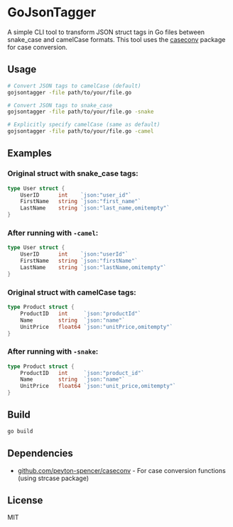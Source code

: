 # GoJsonTagger

A simple CLI tool to transform JSON struct tags in Go files between snake_case and camelCase formats. This tool uses the [caseconv](https://github.com/peyton-spencer/caseconv) package for case conversion.

## Usage

```bash
# Convert JSON tags to camelCase (default)
gojsontagger -file path/to/your/file.go

# Convert JSON tags to snake_case
gojsontagger -file path/to/your/file.go -snake

# Explicitly specify camelCase (same as default)
gojsontagger -file path/to/your/file.go -camel
```

## Examples

### Original struct with snake_case tags:

```go
type User struct {
    UserID      int    `json:"user_id"`
    FirstName   string `json:"first_name"`
    LastName    string `json:"last_name,omitempty"`
}
```

### After running with `-camel`:

```go
type User struct {
    UserID      int    `json:"userId"`
    FirstName   string `json:"firstName"`
    LastName    string `json:"lastName,omitempty"`
}
```

### Original struct with camelCase tags:

```go
type Product struct {
    ProductID   int     `json:"productId"`
    Name        string  `json:"name"`
    UnitPrice   float64 `json:"unitPrice,omitempty"`
}
```

### After running with `-snake`:

```go
type Product struct {
    ProductID   int     `json:"product_id"`
    Name        string  `json:"name"`
    UnitPrice   float64 `json:"unit_price,omitempty"`
}
```

## Build

```bash
go build
```

## Dependencies

- [github.com/peyton-spencer/caseconv](https://github.com/peyton-spencer/caseconv) - For case conversion functions (using strcase package)

## License

MIT